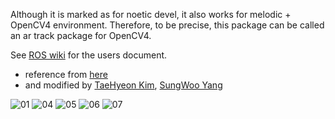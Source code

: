 Although it is marked as for noetic devel, it also works for melodic + OpenCV4 environment.
Therefore, to be precise, this package can be called an ar track package for OpenCV4.

See [ROS wiki](http://wiki.ros.org/ar_track_alvar) for the users document.

- reference from [here](https://github.com/machinekoder/ar_track_alvar/tree/noetic-devel)
- and modified by [TaeHyeon Kim](https://github.com/QualiaT), [SungWoo Yang](https://github.com/Sungwwoo)

![01](https://user-images.githubusercontent.com/87522493/151307377-c60d20f6-6ef1-43ea-955f-e20815efa55a.png)
![04](https://user-images.githubusercontent.com/87522493/151307384-2ec28816-3e34-41d1-bbd4-184241cdc4ce.png)
![05](https://user-images.githubusercontent.com/87522493/151307387-158ad335-91c1-4a68-a83a-c8e471c90cea.png)
![06](https://user-images.githubusercontent.com/87522493/151307407-2dfcb524-a619-4851-996e-5b53afe8b9d7.png)
![07](https://user-images.githubusercontent.com/87522493/151307392-2e3d1522-febe-49de-97ee-a8e7c2509d77.png)

